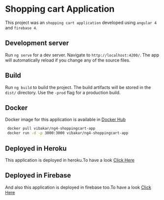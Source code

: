 # Shopping cart Application

This project was an `shopping cart application` developed using `angular 4` and `firebase 4`.

## Development server

Run `ng serve` for a dev server. Navigate to `http://localhost:4200/`. The app will automatically reload if you change any of the source files.

## Build

Run `ng build` to build the project. The build artifacts will be stored in the `dist/` directory. Use the `-prod` flag for a production build.

## Docker

Docker image for this application is available in [Docker Hub](https://hub.docker.com/r/vibakar/ng4-shoppingcart-app/)
```sh
 docker pull vibakar/ng4-shoppingcart-app
 docker run -d -p 3000:3000 vibakar/ng4-shoppingcart-app
 ```

## Deployed in Heroku

This application is deployed in heroku.To have a look [Click Here](https://ng4shoppingapp.herokuapp.com)

## Deployed in Firebase

And also this application is deployed in firebase too.To have a look [Click Here](https://shopping-app-d3e8b.firebaseapp.com)